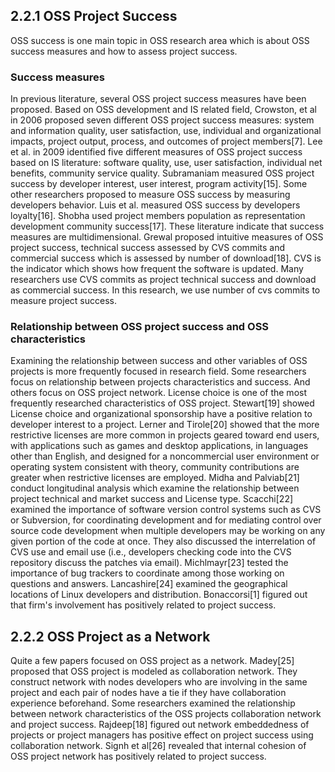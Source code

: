 ## 2.2.1 OSS Project Success
OSS success is one main topic in OSS research area which is about OSS success measures and how to assess project success.

### Success measures
In previous literature, several OSS project success measures have been proposed.
Based on OSS development and IS related field, Crowston, et al in 2006 proposed seven different OSS project success measures: system and information quality, user satisfaction, use, individual and organizational impacts, project output, process, and outcomes of project members[7]. Lee et al. in 2009 identified five different measures of OSS project success based on IS literature: software quality, use, user satisfaction, individual net benefits, community service quality. Subramaniam measured OSS project success by developer interest, user interest, program activity[15]. Some other researchers proposed to measure OSS success by measuring developers behavior. Luis et al. measured OSS success by developers loyalty[16]. Shobha used project members population as representation development community success[17].
These literature indicate that success measures are multidimensional. Grewal proposed intuitive measures of OSS project success, technical success assessed by CVS commits and commercial success which is assessed by number of download[18]. CVS is the indicator which shows how frequent the software is updated. Many researchers use CVS commits as project technical success and download as commercial success. In this research, we use number of cvs commits to measure project success.

### Relationship between OSS project success and OSS characteristics
Examining the relationship between success and other variables of OSS projects is more frequently focused in research field. Some researchers focus on relationship between projects characteristics and success. And others focus on OSS project network.
License choice is one of the most frequently researched characteristics of OSS project. Stewart[19] showed License choice and organizational sponsorship have a positive relation to developer interest to a project. Lerner and Tirole[20] showed that the more restrictive licenses are more common in projects geared toward end users, with applications such as games and desktop applications, in languages other than English, and designed for a noncommercial user environment or operating system
consistent with theory, community contributions are greater when restrictive licenses are employed. Midha and Palviab[21] conduct longitudinal analysis which examine the relationship between project technical and market success and License type.
Scacchi[22] examined the importance of software version control systems such as CVS or Subversion, for coordinating development and for mediating control over source code development when multiple developers may be working on any given portion of the code at once. They also discussed the interrelation of CVS use and email use (i.e., developers checking code into the CVS repository discuss the patches via email). Michlmayr[23] tested the importance of bug trackers to coordinate among those working on questions and answers. Lancashire[24] examined the geographical locations of Linux developers and distribution. Bonaccorsi[1] figured out that firm's involvement has positively related to project success.


## 2.2.2 OSS Project as a Network
Quite a few papers focused on OSS project as a network. Madey[25] proposed that OSS project is modeled as collaboration network. They construct network with nodes developers who are involving in the same project and each pair of nodes have a tie if they have collaboration experience beforehand. Some researchers examined the relationship between network characteristics of the OSS projects collaboration network and project success. Rajdeep[18] figured out network embeddedness of projects or project managers has positive effect on project success using collaboration network. Signh et al[26] revealed that internal cohesion of OSS project network has positively related to project success.
